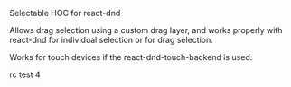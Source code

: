 Selectable HOC for react-dnd

Allows drag selection using a custom drag layer, and works properly with react-dnd for individual selection
or for drag selection.

Works for touch devices if the react-dnd-touch-backend is used.

rc test 4